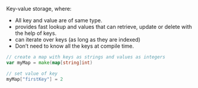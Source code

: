 
Key-value storage, where:
- All key and value are of same type.
- provides fast lookup and values that can retrieve, update or delete with the help of keys.
- can iterate over keys (as long as they are indexed)
- Don’t need to know all the keys at compile time.

```go
// create a map with keys as strings and values as integers
var myMap = make(map[string]int)

// set value of key
myMap["firstKey"] = 2
```